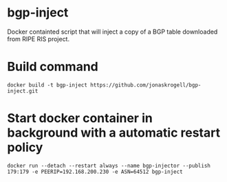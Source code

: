 # bgp-inject
Docker containted script that will inject a copy of a BGP table downloaded from RIPE RIS project.

# Build command
`docker build -t bgp-inject https://github.com/jonaskrogell/bgp-inject.git`

# Start docker container in background with a automatic restart policy
`docker run --detach --restart always --name bgp-injector --publish 179:179 -e PEERIP=192.168.200.230 -e ASN=64512 bgp-inject`

